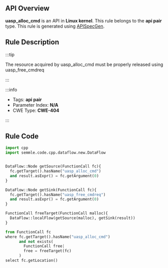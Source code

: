---
---


## API Overview
**uasp_alloc_cmd** is an API in **Linux kernel**. This rule belongs to the **api pair** type. This rule is generated using [APISpecGen](../../tools/APISpecGen).
## Rule Description

:::tip

The resource acquired by uasp_alloc_cmd must be properly released using uasp_free_cmdreq

:::

:::info

- Tags: **api pair**
- Parameter Index: **N/A**
- CWE Type: **CWE-404**

:::

## Rule Code
```python
import cpp
import semmle.code.cpp.dataflow.new.DataFlow


DataFlow::Node getSource(FunctionCall fc){
  fc.getTarget().hasName("uasp_alloc_cmd")
  and result.asExpr() = fc.getArgument(0)
}

DataFlow::Node getSink(FunctionCall fc){
  fc.getTarget().hasName("uasp_free_cmdreq")
  and result.asExpr() = fc.getArgument(0)
}

FunctionCall freeTarget(FunctionCall malloc){
  DataFlow::localFlow(getSource(malloc), getSink(result))
}

from FunctionCall fc
where fc.getTarget().hasName("uasp_alloc_cmd")
      and not exists(
        FunctionCall free| 
        free = freeTarget(fc)
      )
select fc.getLocation()

    
```